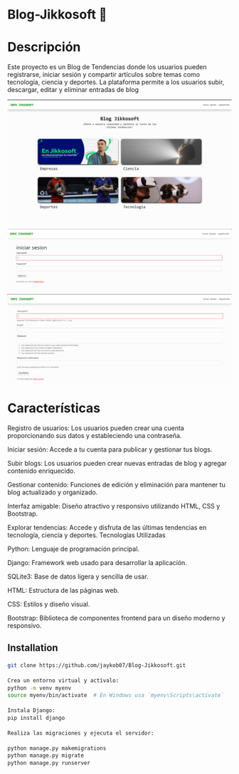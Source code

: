 # Blog-Jikkosoft 👋


# Descripción

Este proyecto es un Blog de Tendencias donde los usuarios pueden registrarse, iniciar sesión y compartir artículos sobre temas como tecnología, ciencia y deportes. La plataforma permite a los usuarios subir, descargar, editar y eliminar entradas de blog

 ![image Alt](https://github.com/jaykob07/Blog-Jikkosoft/blob/main/jk1.png?raw=true)
 ![image Alt](https://github.com/jaykob07/Blog-Jikkosoft/blob/main/jk2.png?raw=true)
 ![image Alt](https://github.com/jaykob07/Blog-Jikkosoft/blob/main/jk3.png?raw=true)

# Características

Registro de usuarios: Los usuarios pueden crear una cuenta proporcionando sus datos y estableciendo una contraseña.

Iniciar sesión: Accede a tu cuenta para publicar y gestionar tus blogs.

Subir blogs: Los usuarios pueden crear nuevas entradas de blog y agregar contenido enriquecido.

Gestionar contenido: Funciones de edición y eliminación para mantener tu blog actualizado y organizado.

Interfaz amigable: Diseño atractivo y responsivo utilizando HTML, CSS y Bootstrap.

Explorar tendencias: Accede y disfruta de las últimas tendencias en tecnología, ciencia y deportes.
Tecnologías Utilizadas

Python: Lenguaje de programación principal.

Django: Framework web usado para desarrollar la aplicación.

SQLite3: Base de datos ligera y sencilla de usar.

HTML: Estructura de las páginas web.

CSS: Estilos y diseño visual.

Bootstrap: Biblioteca de componentes frontend para un diseño moderno y responsivo.


## Installation


```bash
git clone https://github.com/jaykob07/Blog-Jikkosoft.git

Crea un entorno virtual y actívalo:
python -m venv myenv
source myenv/bin/activate  # En Windows usa `myenv\Scripts\activate`

Instala Django: 
pip install django

Realiza las migraciones y ejecuta el servidor:

python manage.py makemigrations
python manage.py migrate
python manage.py runserver
